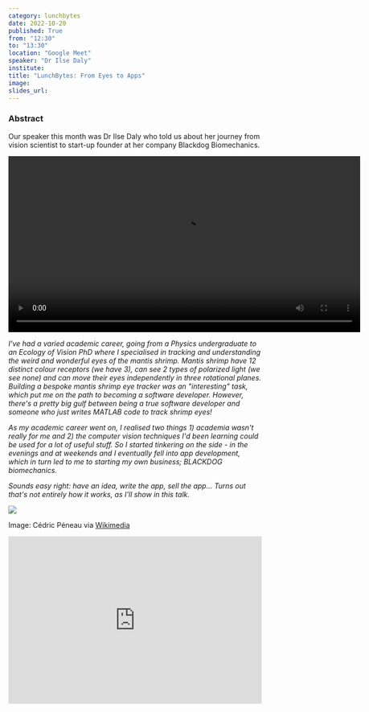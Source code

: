 ```yaml
---
category: lunchbytes
date: 2022-10-20
published: True
from: "12:30"
to: "13:30"
location: "Google Meet"
speaker: "Dr Ilse Daly"
institute:
title: "LunchBytes: From Eyes to Apps"
image:
slides_url:
---
```


### Abstract

Our speaker this month was Dr Ilse Daly who told us about her journey from vision scientist to start-up founder at her company Blackdog Biomechanics.

<video width="700" controls="controls">
  <source src="https://video.wixstatic.com/video/0f2a5e_d7ce1ff47a9149da8e466d3d19e07b61/720p/mp4/file.mp4" type="video/mp4">
</video>

*I've had a varied academic career, going from a Physics undergraduate to an Ecology of Vision PhD where I specialised in tracking and understanding the weird and wonderful eyes of the mantis shrimp. Mantis shrimp have 12 distinct colour receptors (we have 3), can see 2 types of polarized light (we see none) and can move their eyes independently in three rotational planes. Building a bespoke mantis shrimp eye tracker was an *"interesting"* task, which put me on the path to becoming a software developer. However, there's a pretty big gulf between being a true software developer and someone who just writes MATLAB code to track shrimp eyes!*

*As my academic career went on, I realised two things 1) academia wasn't really for me and 2) the computer vision techniques I'd been learning could be used for a lot of useful stuff. So I started tinkering on the side - in the evenings and at weekends and I eventually fell into app development, which in turn led to me to starting my own business; BLACKDOG biomechanics.*

*Sounds easy right: have an idea, write the app, sell the app... Turns out that's not entirely how it works, as I'll show in this talk.*

![](https://upload.wikimedia.org/wikipedia/commons/thumb/1/1e/Odontodactylus_scyllarus_R%C3%A9union.jpg/640px-Odontodactylus_scyllarus_R%C3%A9union.jpg)

Image: Cédric Péneau via [Wikimedia](https://commons.wikimedia.org/wiki/File:Odontodactylus_scyllarus_R%C3%A9union.jpg)

<div style="max-width:608px"><div style="position:relative;padding-bottom:66.118421052632%"><iframe id="kaltura_player" src="https://cdnapisec.kaltura.com/p/2103181/sp/210318100/embedIframeJs/uiconf_id/40991011/partner_id/2103181?iframeembed=true&playerId=kaltura_player&entry_id=1_snahida3&flashvars[streamerType]=auto&amp;flashvars[localizationCode]=en&amp;flashvars[leadWithHTML5]=true&amp;flashvars[sideBarContainer.plugin]=true&amp;flashvars[sideBarContainer.position]=left&amp;flashvars[sideBarContainer.clickToClose]=true&amp;flashvars[chapters.plugin]=true&amp;flashvars[chapters.layout]=vertical&amp;flashvars[chapters.thumbnailRotator]=false&amp;flashvars[streamSelector.plugin]=true&amp;flashvars[EmbedPlayer.SpinnerTarget]=videoHolder&amp;flashvars[dualScreen.plugin]=true&amp;flashvars[hotspots.plugin]=1&amp;flashvars[Kaltura.addCrossoriginToIframe]=true&amp;&wid=1_gr0q8jd3" width="608" height="402" allowfullscreen webkitallowfullscreen mozAllowFullScreen allow="autoplay *; fullscreen *; encrypted-media *" sandbox="allow-downloads allow-forms allow-same-origin allow-scripts allow-top-navigation allow-pointer-lock allow-popups allow-modals allow-orientation-lock allow-popups-to-escape-sandbox allow-presentation allow-top-navigation-by-user-activation" frameborder="0" title="LunchBytes: from eyes to apps" style="position:absolute;top:0;left:0;width:100%;height:100%"></iframe></div></div>